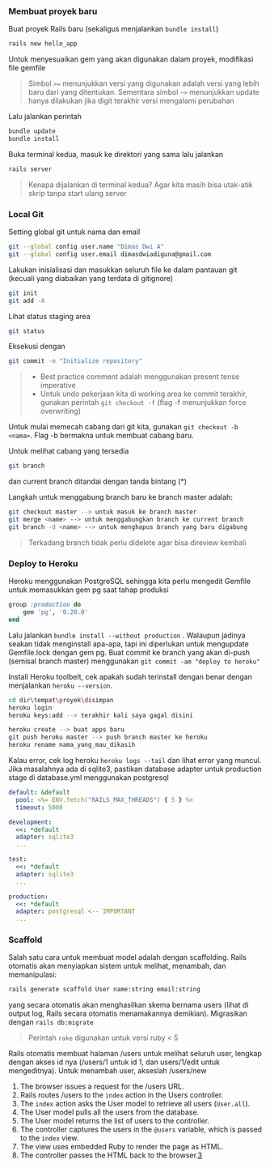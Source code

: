 



### Membuat proyek baru

Buat proyek Rails baru (sekaligus menjalankan `bundle install`)

```bash
rails new hello_app
```

Untuk menyesuaikan gem yang akan digunakan dalam proyek, modifikasi file gemfile

> Simbol `>=` menunjukkan versi yang digunakan adalah versi yang lebih baru dari yang ditentukan. Sementara simbol `~>` menunjukkan update hanya dilakukan jika digit terakhir versi mengalami perubahan

Lalu jalankan perintah

```bash
bundle update
bundle install
```

Buka terminal kedua, masuk ke direktori yang sama lalu jalankan

```bash
rails server
```

> Kenapa dijalankan di terminal kedua? Agar kita masih bisa utak-atik skrip tanpa start ulang server



### Local Git

Setting global git untuk nama dan email

```bash
git --global config user.name "Dimas Dwi A"
git --global config user.email dimasdwiadiguna@gmail.com
```

Lakukan inisialisasi dan masukkan seluruh file ke dalam pantauan git (kecuali yang diabaikan yang terdata di gitignore)

```bash
git init
git add -A
```

Lihat status staging area

```bash
git status
```

Eksekusi dengan

```bash
git commit -m "Initialize repository"
```

> - Best practice comment adalah menggunakan present tense imperative
> - Untuk undo pekerjaan kita di working area ke commit terakhir, gunakan perintah `git checkout -f` (flag -f menunjukkan force overwriting)

Untuk mulai memecah cabang dari git kita, gunakan `git checkout -b <nama>`.  Flag -b bermakna untuk membuat cabang baru.

Untuk melihat cabang yang tersedia

```bash
git branch
```

dan current branch ditandai dengan tanda bintang (*)

Langkah untuk menggabung branch baru ke branch master adalah:

```bash
git checkout master --> untuk masuk ke branch master
git merge <name> --> untuk menggabungkan branch ke current branch
git branch -d <name> --> untuk menghapus branch yang baru digabung
```

> Terkadang branch tidak perlu didelete agar bisa direview kembali



### Deploy to Heroku

Heroku menggunakan PostgreSQL sehingga kita perlu mengedit Gemfile untuk memasukkan gem pg saat tahap produksi

```ruby
group :production do
	gem 'pg', '0.20.0'
end
```

Lalu jalankan `bundle install --without production` . Walaupun jadinya seakan tidak menginstall apa-apa, tapi ini diperlukan untuk mengupdate Gemfile.lock dengan gem pg. Buat commit ke branch yang akan di-push (semisal branch master) menggunakan `git commit -am "deploy to heroku"`

Install Heroku toolbelt, cek apakah sudah terinstall dengan benar dengan menjalankan `heroku --version`.

```bash
cd dir\tempat\proyek\disimpan
heroku login
heroku keys:add --> terakhir kali saya gagal disini

heroku create --> buat apps baru
git push heroku master --> push branch master ke heroku
heroku rename nama_yang_mau_dikasih
```

Kalau error, cek log heroku `heroku logs --tail` dan lihat error yang muncul. Jika masalahnya ada di sqlite3, pastikan database adapter untuk production stage di database.yml menggunakan postgresql

```yaml
default: &default
  pool: <%= ENV.fetch("RAILS_MAX_THREADS") { 5 } %>
  timeout: 5000

development:
  <<: *default
  adapter: sqlite3
  ...

test:
  <<: *default
  adapter: sqlite3
  ...

production:
  <<: *default
  adapter: postgresql <-- IMPORTANT
  ...
```



### Scaffold

Salah satu cara untuk membuat model adalah dengan scaffolding. Rails otomatis akan menyiapkan sistem untuk melihat, menambah, dan memanipulasi:

```bash
rails generate scaffold User name:string email:string
```

yang secara otomatis akan menghasilkan skema bernama users (lihat di output log, Rails secara otomatis menamakannya demikian). Migrasikan dengan `rails db:migrate` 

> Perintah `rake` digunakan untuk versi ruby < 5

Rails otomatis membuat halaman /users untuk melihat seluruh user, lengkap dengan akses id nya (/users/1 untuk id 1, dan users/1/edit untuk mengeditnya). Untuk menambah user, akseslah /users/new



1. The browser issues a request for the /users URL.
2. Rails routes /users to the `index` action in the Users controller.
3. The `index` action asks the User model to retrieve all users (`User.all`).
4. The User model pulls all the users from the database.
5. The User model returns the list of users to the controller.
6. The controller captures the users in the `@users` variable, which is passed to the `index` view.
7. The view uses embedded Ruby to render the page as HTML.
8. The controller passes the HTML back to the browser.[3](https://www.railstutorial.org/book/toy_app#cha-2_footnote-3)